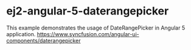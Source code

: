# ej2-angular-5-daterangepicker
This example demonstrates the usage of DateRangePicker in Angular 5 application.   https://www.syncfusion.com/angular-ui-components/daterangepicker
